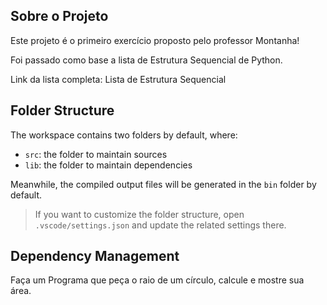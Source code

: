 ## Sobre o Projeto
Este projeto é o primeiro exercício proposto pelo professor Montanha!

Foi passado como base a lista de Estrutura Sequencial de Python.

Link da lista completa: Lista de Estrutura Sequencial


## Folder Structure

The workspace contains two folders by default, where:

- `src`: the folder to maintain sources
- `lib`: the folder to maintain dependencies

Meanwhile, the compiled output files will be generated in the `bin` folder by default.

> If you want to customize the folder structure, open `.vscode/settings.json` and update the related settings there.

## Dependency Management

Faça um Programa que peça o raio de um círculo, calcule e mostre sua área.

